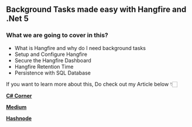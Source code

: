 
## Background Tasks made easy with Hangfire and .Net 5 

### What we are going to cover in this?
- What is Hangfire and why do I need background tasks
- Setup and Configure Hangfire
- Secure the Hangfire Dashboard
- Hangfire Retention Time
- Persistence with SQL Database


If you want to learn more about this, Do check out my Article below 👇🏻

[**C# Corner**](https://www.c-sharpcorner.com/article/background-tasks-made-easy-with-hangfire-and-net-5/ "C# Corner")

[**Medium**](https://jaykrishnareddy.medium.com/background-tasks-made-easy-with-hangfire-and-net-5-46bbd3b5ac91 "Medium")

[**Hashnode**](https://jaykrishnareddy.hashnode.dev/background-tasks-made-easy-with-hangfire-and-net-5 "Hashnode")
